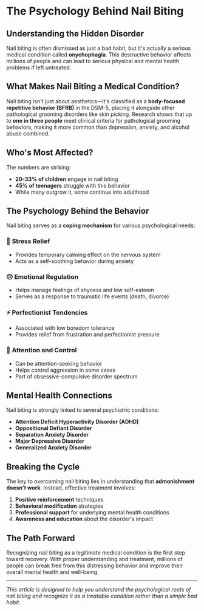# The Psychology Behind Nail Biting

## Understanding the Hidden Disorder

Nail biting is often dismissed as just a bad habit, but it's actually a serious medical condition called **onychophagia**. This destructive behavior affects millions of people and can lead to serious physical and mental health problems if left untreated.

## What Makes Nail Biting a Medical Condition?

Nail biting isn't just about aesthetics—it's classified as a **body-focused repetitive behavior (BFRB)** in the DSM-5, placing it alongside other pathological grooming disorders like skin picking. Research shows that up to **one in three people** meet clinical criteria for pathological grooming behaviors, making it more common than depression, anxiety, and alcohol abuse combined.

## Who's Most Affected?

The numbers are striking:
- **20-33% of children** engage in nail biting
- **45% of teenagers** struggle with this behavior
- While many outgrow it, some continue into adulthood

## The Psychology Behind the Behavior

Nail biting serves as a **coping mechanism** for various psychological needs:

### 🧠 **Stress Relief**
- Provides temporary calming effect on the nervous system
- Acts as a self-soothing behavior during anxiety

### 😔 **Emotional Regulation**
- Helps manage feelings of shyness and low self-esteem
- Serves as a response to traumatic life events (death, divorce)

### ⚡ **Perfectionist Tendencies**
- Associated with low boredom tolerance
- Provides relief from frustration and perfectionist pressure

### 🎯 **Attention and Control**
- Can be attention-seeking behavior
- Helps control aggression in some cases
- Part of obsessive-compulsive disorder spectrum

## Mental Health Connections

Nail biting is strongly linked to several psychiatric conditions:
- **Attention Deficit Hyperactivity Disorder (ADHD)**
- **Oppositional Defiant Disorder**
- **Separation Anxiety Disorder**
- **Major Depressive Disorder**
- **Generalized Anxiety Disorder**

## Breaking the Cycle

The key to overcoming nail biting lies in understanding that **admonishment doesn't work**. Instead, effective treatment involves:

1. **Positive reinforcement** techniques
2. **Behavioral modification** strategies
3. **Professional support** for underlying mental health conditions
4. **Awareness and education** about the disorder's impact

## The Path Forward

Recognizing nail biting as a legitimate medical condition is the first step toward recovery. With proper understanding and treatment, millions of people can break free from this distressing behavior and improve their overall mental health and well-being.

---

*This article is designed to help you understand the psychological roots of nail biting and recognize it as a treatable condition rather than a simple bad habit.*
